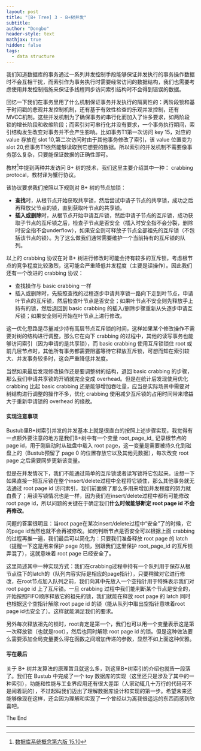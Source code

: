 ```yaml
---
layout: post
title: "[B+ Tree] 3 - B+树并发"
subtitle: 
author: "Dongbo"
header-style: text
mathjax: true
hidden: false
tags:
  - data structure
---
```


我们知道数据库的事务通过一系列并发控制手段能够保证并发执行的事务操作数据时不会互相干扰，而索引作为事务执行时需要经常访问的数据结构，我们也需要考虑使用并发控制措施来保证多线程同步访问索引结构时不会得到错误的数据。

回忆一下我们在事务里用了什么机制保证事务并发执行的隔离性的：两阶段锁和基于时间戳的悲观并发控制机制，还有基于有效性检查的乐观并发控制，还有MVCC机制。这些并发机制为了确保事务的串行化而加入了许多要求，如两阶段锁的增长阶段和收缩阶段；而索引对可串行化并没有要求，一个事务执行期间，索引结构发生改变对事务并不会产生影响。比如事务T1第一次访问 key 15，对应的 value 存放在 slot 10,第二次访问时由于其他事务修改了索引，该 value 位置变为 slot 20,但事务T1依然能够读取到它想要的数据。所以索引的并发机制不需要像事务那么复杂，只要能保证数据的正确性即可。

教材[^1]中提到两种并发访问 B+ 树的技术，我们这里主要介绍其中一种： crabbing protocal，教材译为蟹行协议。

该协议要求我们按照以下规则对 B+ 树的节点加锁：

- **查找**时，从根节点开始获取共享锁，然后尝试申请子节点的共享锁，成功之后再释放父节点的锁，直到获取叶节点的共享锁。
- **插入或删除**时，从根节点开始申请互斥锁，然后申请子节点的互斥锁，成功获取子节点的互斥锁之后，检查子节点是否安全（插入时安全指不会分裂，删除时安全指不会underflow），如果安全则可释放子节点全部祖先的互斥锁（不包括该节点的锁）。为了这么做我们通常需要维护一个当前持有的互斥锁的队列。

以上的 crabbing 协议在对 B+ 树进行修改时可能会持有较多的互斥锁，考虑根节点的竞争程度比较激烈，这可能会严重降低并发程度（主要是读操作）。因此我们还有一个改进的 crabbing 协议：

- 查找操作与 basic crabbing 一样
- 插入或删除时，先按照查找的过程逐步申请共享锁一路向下走到叶节点，申请叶节点的互斥锁，然后检查叶节点是否安全；如果叶节点不安全则先释放手上持有的锁，然后退回到 basic crabbing 的插入/删除步骤重新从头逐步申请互斥锁；如果安全则可开始在叶节点上进行修改。

这一优化思路是尽量减少持有高层节点互斥锁的时间，这样如果某个修改操作不需要对树的结构进行调整，那么它在向下 crabbing 的过程中，其他的读写事务也能够访问索引（因为申请的是共享锁），而 basic crabbing 使用互斥锁锁住 root 或前几层节点时，其他所有事务都需要阻塞等待它释放互斥锁，可想而知在索引较大、并发事务较多时，这会严重降低并发度。

当然如果最后发现修改操作还是要调整树的结构，退回 basic crabbing 的步骤，那么我们申请共享锁的开销就完全变成 overhead。但是在统计后发现使用优化 crabbing 比起 basic crabbing 还是能够增加吞吐量，应当是实际场景中需要对树结构进行调整的操作不多，优化 crabbing 使用减少互斥锁的占用时间带来增益大于重新申请锁的 overhead 的缘故。

#### 实现注意事项

Bustub里B+树索引并发的并发基本上就是很直白的按照上述步骤实现，我觉得有一点额外要注意的地方是我们B+树中有一个变量 root_page_id_ 记录根节点的 page id，用于刚启动时从磁盘中载入 root page，这一变量是需要被持久化到磁盘上的（Bustub预留了 page 0 的位置存放它以及其他元数据），每次改变 root page 之后需要同步更新该变量。

但是在并发情况下，我们不能通过简单的互斥锁或者读写锁将它包起来。设想一下如果直接一把互斥锁在整个insert/delete过程中全程将它锁住，那么其他事务就无法通过 root page id 访问索引，我们前面做了那么多用来增加并发程度的努力就白费了；用读写锁情况也是一样，因为我们在insert/delete过程中都有可能修改 root page id，所以问题的关键在于确定我们**什么时候能够断定 root page id 不会再修改**。

问题的答案很明显：当root page在某次insert/delete过程中“安全”了的时候，它的page id当然也就不会再被修改。如何判断节点是否安全可以根据上面 crabbing 的过程再推一遍，我们最后可以简化为：只要我们准备释放 root page 的 latch（提醒一下这是用来保护 page 的锁，别跟我们这里保护 root_page_id 的互斥锁弄混了），这就意味着 root page 已经安全了。

这里简述其中一种实现方式：我们在crabbing过程中持有一个队列用于保存从根节点往下的latch的（队列内容实际是相应的page指针），只要稍微对它进行修改，在root节点加入队列之前，我们向其中先放入一个空指针用于特殊表示我们对 root page id 上了互斥锁。一旦 crabbing 过程中我们能判断某个节点是安全的，开始按照FIFO顺序释放它的祖先的锁，我们就能在释放 root page 的 latch 同时也根据这个空指针解除 root page id 的锁（能从队列中取出空指针意味着root page id也安全了）。这样就能满足我们的要求。

另外每次释放祖先的锁时，root肯定是第一个，我们也可以用一个变量表示这是第一次释放锁（也就是root），然后也同时解除 root page id 的锁。但是这种做法要么需要添加全局变量要么得在函数之间增加传递的参数，显然不如上面这种优雅。

#### 写在最后

关于 B+ 树并发算法的原理暂且就这么多，到这里B+树索引的介绍也就告一段落了。我们在 Bustub 中完成了一个 toy 数据库的实现（这里还只是涉及了其中的一种索引），功能和性能与工业界应用还有很大差距（人家动辄几十万行的代码可不是闹着玩的），不过起码我们迈出了理解数据库设计和实现的第一步。希望未来还能够像现在这样，还会因为理解和实现了一个曾经以为离我很遥远的东西而感到欣喜吧。


The End

---------------

[^1]: [数据库系统概念第六版 15.10]()
